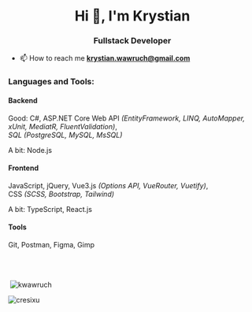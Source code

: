 
<h1 align="center">Hi 👋, I'm Krystian</h1>
<h3 align="center">Fullstack Developer</h3>

- 📫 How to reach me **krystian.wawruch@gmail.com**


<h3 align="left">Languages and Tools:</h3>
<h4>Backend</h4>
<p>Good: C#, ASP.NET Core Web API <i>(EntityFramework, LINQ, AutoMapper, xUnit, MediatR, FluentValidation)</i>,<br><i>SQL (PostgreSQL, MySQL, MsSQL)</i></p>
<p>A bit: Node.js</p>
<h4>Frontend</h4>
<p>JavaScript, jQuery, Vue3.js <i>(Options API, VueRouter, Vuetify)</i>,<br>CSS <i>(SCSS, Bootstrap, Tailwind)</i></p>
<p>A bit: TypeScript, React.js</p>
<h4>Tools</h4>
<p>Git, Postman, Figma, Gimp</p>

<br><br>
<p>&nbsp;<img align="center" src="https://github-readme-stats.vercel.app/api?username=cresixu&show_icons=true&theme=dark&title_color=0ecc00&text_color=dedede&locale=en" alt="kwawruch"/></p>

<p><img align="center" src="https://github-readme-streak-stats.herokuapp.com/?user=cresixu&theme=dark" alt="cresixu" /></p>
